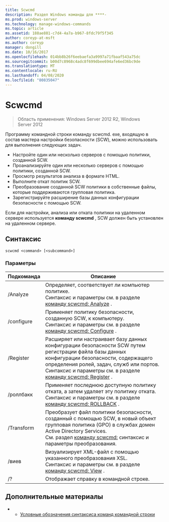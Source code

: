 ```yaml
---
title: Scwcmd
description: Раздел Windows команды для ****-
ms.prod: windows-server
ms.technology: manage-windows-commands
ms.topic: article
ms.assetid: 188ae881-c7d4-4a7a-b967-8fdc79f5f345
author: coreyp-at-msft
ms.author: coreyp
manager: dongill
ms.date: 10/16/2017
ms.openlocfilehash: 014bb8b26f6eebaefa3a9997a71fbaaf543a75dc
ms.sourcegitcommit: b00d7c8968c4adc8f699dbee694afe6ed36bc9de
ms.translationtype: MT
ms.contentlocale: ru-RU
ms.lasthandoff: 04/08/2020
ms.locfileid: "80835047"
---
```

# <a name="scwcmd"></a>Scwcmd

> Область применения: Windows Server 2012 R2, Windows Server 2012

Программу командной строки команду scwcmd. exe, входящую в состав мастера настройки безопасности (SCW), можно использовать для выполнения следующих задач.
-   Настройте один или несколько серверов с помощью политики, созданной SCW.
-   Проанализируйте один или несколько серверов с помощью политики, созданной SCW.
-   Просмотр результатов анализа в формате HTML.
-   Выполните откат политик SCW.
-   Преобразование созданной SCW политики в собственные файлы, которые поддерживаются групповая политика.
-   Зарегистрируйте расширение базы данных конфигурации безопасности с помощью SCW.

Если для настройки, анализа или отката политики на удаленном сервере используется **команду scwcmd** , SCW должен быть установлен на удаленном сервере.

## <a name="syntax"></a>Синтаксис

```
scwcmd <command> [<subcommand>]
```

### <a name="parameters"></a>Параметры

|Подкоманда|Описание|
|----------|-----------|
|/Analyze|Определяет, соответствует ли компьютер политике.</br>Синтаксис и параметры см. в разделе [команду scwcmd: Analyze](scwcmd-analyze.md) .|
|/configure|Применяет политику безопасности, созданную SCW, к компьютеру.</br>Синтаксис и параметры см. в разделе [команду scwcmd: Configure](scwcmd-configure.md) .|
|/Register|Расширяет или настраивает базу данных конфигурации безопасности SCW путем регистрации файла базы данных конфигурации безопасности, содержащего определения ролей, задач, служб или портов.</br>Синтаксис и параметры см. в разделе [команду scwcmd: Register](scwcmd-register.md) .|
|/роллбакк|Применяет последнюю доступную политику отката, а затем удаляет эту политику отката.</br>Синтаксис и параметры см. в разделе [команду scwcmd: ROLLBACK](scwcmd-rollback.md) .|
|/Transform|Преобразует файл политики безопасности, созданный с помощью SCW, в новый объект групповая политика (GPO) в службах домен Active Directory Services.</br>См. раздел [команду scwcmd:](scwcmd-transform.md) синтаксис и параметры преобразования.|
|/виев|Визуализирует XML-файл с помощью указанного преобразования XSL.</br>Синтаксис и параметры см. в разделе [команду scwcmd: View](scwcmd-view.md) .|
|/?|Отображает справку в командной строке.|

## <a name="additional-references"></a>Дополнительные материалы

-   - [Условные обозначения синтаксиса команд командной строки](command-line-syntax-key.md)

